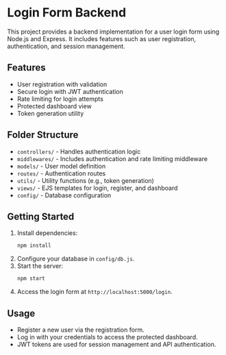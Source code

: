 # Login Form Backend

This project provides a backend implementation for a user login form using Node.js and Express. It includes features such as user registration, authentication, and session management.

## Features
- User registration with validation
- Secure login with JWT authentication
- Rate limiting for login attempts
- Protected dashboard view
- Token generation utility

## Folder Structure
- `controllers/` - Handles authentication logic
- `middlewares/` - Includes authentication and rate limiting middleware
- `models/` - User model definition
- `routes/` - Authentication routes
- `utils/` - Utility functions (e.g., token generation)
- `views/` - EJS templates for login, register, and dashboard
- `config/` - Database configuration

## Getting Started
1. Install dependencies:
	```bash
	npm install
	```
2. Configure your database in `config/db.js`.
3. Start the server:
	```bash
	npm start
	```
4. Access the login form at `http://localhost:5000/login`.

## Usage
- Register a new user via the registration form.
- Log in with your credentials to access the protected dashboard.
- JWT tokens are used for session management and API authentication.


